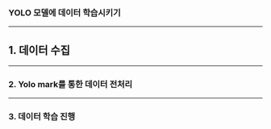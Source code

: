 ### YOLO 모델에 데이터 학습시키기




***

## 1. 데이터 수집 


***

### 2. Yolo mark를 통한 데이터 전처리 


***

### 3. 데이터 학습 진행


